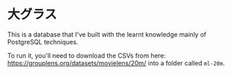 # 大グラス

This is a database that I've built with the learnt knowledge mainly of PostgreSQL techniques.

To run it, you'll need to download the CSVs from here: https://grouplens.org/datasets/movielens/20m/ into a folder called `ml-20m`.
